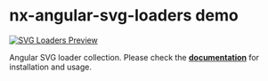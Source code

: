 # nx-angular-svg-loaders demo

[![SVG Loaders Preview](https://github.com/ngeenx/nx-svg-loaders/blob/main/docs/static/img/nx-svg-loaders-preview.gif?raw=true)](https://ngeenx.github.io/nx-svg-loaders/)

Angular SVG loader collection. Please check the **[documentation](https://ngeenx.github.io/nx-svg-loaders/docs/category/angular)** for installation and usage.
